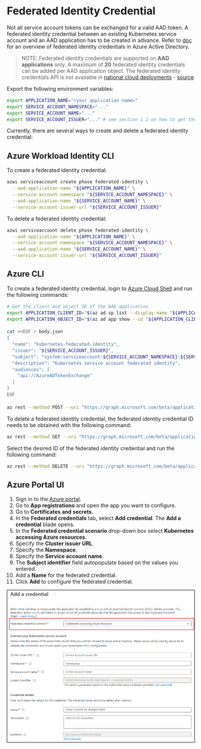 # Federated Identity Credential

<!-- toc -->

Not all service account tokens can be exchanged for a valid AAD token. A federated identity credential between an existing Kubernetes service account and an AAD application has to be created in advance. Refer to [doc][2] for an overview of federated identity credentials in Azure Active Directory.

> NOTE: Federated identity credentials are supported on **AAD applications** only. A maximum of **20** federated identity credentials can be added per AAD application object. The federated identity credentials API is not available in [national cloud deployments][3] - [source][2]

Export the following environment variables:

```bash
export APPLICATION_NAME="<your application name>"
export SERVICE_ACCOUNT_NAMESPACE="..."
export SERVICE_ACCOUNT_NAME="..."
export SERVICE_ACCOUNT_ISSUER="..." # see section 1.1 on how to get the service account issuer url
```

Currently, there are several ways to create and delete a federated identity credential:

## Azure Workload Identity CLI

To create a federated identity credential:

```bash
azwi serviceaccount create phase federated-identity \
  --aad-application-name "${APPLICATION_NAME}" \
  --service-account-namespace "${SERVICE_ACCOUNT_NAMESPACE}" \
  --aad-application-name "${SERVICE_ACCOUNT_NAME}" \
  --service-account-issuer-url "${SERVICE_ACCOUNT_ISSUER}"
```

To delete a federated identity credential:

```bash
azwi serviceaccount delete phase federated-identity \
  --aad-application-name "${APPLICATION_NAME}" \
  --service-account-namespace "${SERVICE_ACCOUNT_NAMESPACE}" \
  --aad-application-name "${SERVICE_ACCOUNT_NAME}" \
  --service-account-issuer-url "${SERVICE_ACCOUNT_ISSUER}"
```

## Azure CLI

To create a federated identity credential, login to [Azure Cloud Shell][1] and run the following commands:

```bash
# Get the client and object ID of the AAD application
export APPLICATION_CLIENT_ID="$(az ad sp list --display-name "${APPLICATION_NAME}" --query '[0].appId' -otsv)"
export APPLICATION_OBJECT_ID="$(az ad app show --id "${APPLICATION_CLIENT_ID}" --query id -otsv)"

cat <<EOF > body.json
{
  "name": "kubernetes-federated-identity",
  "issuer": "${SERVICE_ACCOUNT_ISSUER}",
  "subject": "system:serviceaccount:${SERVICE_ACCOUNT_NAMESPACE}:${SERVICE_ACCOUNT_NAME}",
  "description": "Kubernetes service account federated identity",
  "audiences": [
    "api://AzureADTokenExchange"
  ]
}
EOF

az rest --method POST --uri "https://graph.microsoft.com/beta/applications/${APPLICATION_OBJECT_ID}/federatedIdentityCredentials" --body @body.json
```

To delete a federated identity credential, the federated identity credential ID needs to be obtained with the following command:

```bash
az rest --method GET --uri "https://graph.microsoft.com/beta/applications/${APPLICATION_OBJECT_ID}/federatedIdentityCredentials"
```

Select the desired ID of the federated identity credential and run the following command:

```bash
az rest --method DELETE --uri "https://graph.microsoft.com/beta/applications/${APPLICATION_OBJECT_ID}/federatedIdentityCredentials/${FIC_ID}"
```

## Azure Portal UI

1. Sign in to the [Azure portal](https://portal.azure.com). 
1. Go to **App registrations** and open the app you want to configure.
1. Go to **Certificates and secrets**. 
1. In the **Federated credentials** tab, select **Add credential**. The **Add a credential** blade opens.
1. In the **Federated credential scenario** drop-down box select **Kubernetes accessing Azure resources**.
1. Specify the **Cluster issuer URL**.
1. Specify the **Namespace**.
1. Specify the **Service account name**.
1. The **Subject identifier** field autopopulate based on the values you entered.
1. Add a **Name** for the federated credential.
1. Click **Add** to configure the federated credential.

![Screenshot showing Azure Portal app registration federated credential screen for Kubernetes scenario](../images/azure-portal-federated-credential-kubernetes.png)

[1]: https://portal.azure.com/#cloudshell/

[2]: https://docs.microsoft.com/en-us/graph/api/resources/federatedidentitycredentials-overview?view=graph-rest-beta&preserve-view=true

[3]: https://docs.microsoft.com/en-us/graph/deployments
